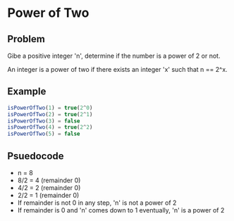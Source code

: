 # Power of Two

## Problem

Gibe a positive integer 'n', determine if the number is a power of 2 or not.

An integer is a power of two if there exists an integer 'x' such that n == 2^x.

## Example

```js
isPowerOfTwo(1) = true(2^0)
isPowerOfTwo(2) = true(2^1)
isPowerOfTwo(3) = false
isPowerOfTwo(4) = true(2^2)
isPowerOfTwo(5) = false
```

## Psuedocode

- n = 8
- 8/2 = 4 (remainder 0)
- 4/2 = 2 (remainder 0)
- 2/2 = 1 (remainder 0)
- If remainder is not 0 in any step, 'n' is not a power of 2
- If remainder is 0 and 'n' comes down to 1 eventually, 'n' is a power of 2
